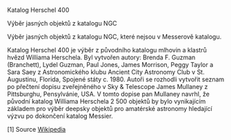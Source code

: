 Katalog Herschel 400

Výběr jasných objektů z katalogu NGC

Výběr jasných objektů z katalogu NGC, které nejsou v Messerově katalogu.

Katalog Herschel 400 je výběr z původního katalogu mlhovin a klastrů hvězd Williama Herschela. Byl vytvořen autory: Brenda F. Guzman (Branchett),
Lydel Guzman, Paul Jones, James Morrison, Peggy Taylor a Sara Saey z Astronomického klubu Ancient City Astronomy Club
v St. Augustinu, Florida, Spojené státy c. 1980. Autoři se rozhodli vytvořit seznam po přečtení dopisu zveřejněného v Sky & Telescope
James Mullaney z Pittsburghu, Pensylvánie, USA. V tomto dopise pan Mullaney navrhl, že původní katalog Williama Herschela
2 500 objektů by bylo vynikajícím základem pro výběr deepsky objektů pro amatérské astronomy hledající výzvu po dokončení
katalog Messier.

[1] Source [Wikipedia](https://en.wikipedia.org/wiki/Herschel_400_Catalogue)